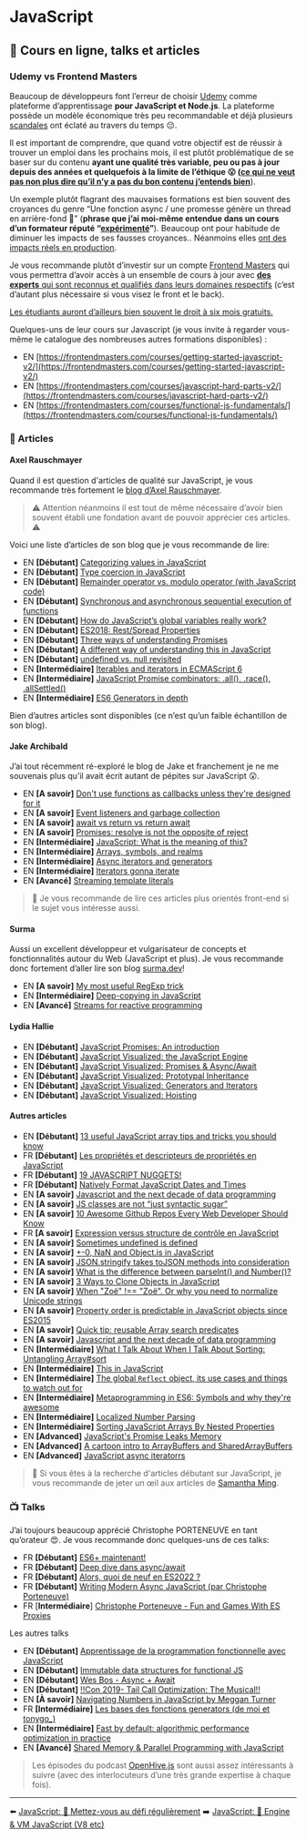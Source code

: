 # JavaScript

## 🌌 Cours en ligne, talks et articles

### Udemy vs Frontend Masters

Beaucoup de développeurs font l’erreur de choisir [Udemy](https://www.udemy.com/) comme plateforme d’apprentissage **pour JavaScript et Node.js**. La plateforme possède un modèle économique très peu recommandable et déjà plusieurs [scandales](https://www.troyhunt.com/the-piracy-paradox-at-udemy/) ont éclaté au travers du temps 😔.

Il est important de comprendre, que quand votre objectif est de réussir à trouver un emploi dans les prochains mois, il est plutôt problématique de se baser sur du contenu **ayant une qualité très variable, peu ou pas à jour depuis des années et quelquefois à la limite de l’éthique 😮 (<u>ce qui ne veut pas non plus dire qu’il n’y a pas du bon contenu j’entends bien</u>**).

Un exemple plutôt flagrant des mauvaises formations est bien souvent des croyances du genre “Une fonction async / une promesse génère un thread en arrière-fond 💩” (**phrase que j’ai moi-même entendue dans un cours d’un formateur réputé “<u>expérimenté</u>”**). Beaucoup ont pour habitude de diminuer les impacts de ses fausses croyances.. Néanmoins elles [ont des impacts réels en production](<https://www.youtube.com/watch?v=XV-u_Ow47s0>).

Je vous recommande plutôt d’investir sur un compte [Frontend Masters](https://frontendmasters.com/) qui vous permettra d’avoir accès à un ensemble de cours à jour avec [**des experts** qui sont reconnus et qualifiés dans leurs domaines respectifs](<https://frontendmasters.com/teachers/>) (c’est d’autant plus nécessaire si vous visez le front et le back).

[Les étudiants auront d’ailleurs bien souvent le droit à six mois gratuits.](https://frontendmasters.com/welcome/github-student-developers/)

Quelques-uns de leur cours sur Javascript (je vous invite à regarder vous-même le catalogue des nombreuses autres formations disponibles) :

- EN [https://frontendmasters.com/courses/getting-started-javascript-v2/](https://frontendmasters.com/courses/getting-started-javascript-v2/)
- EN [https://frontendmasters.com/courses/javascript-hard-parts-v2/](https://frontendmasters.com/courses/javascript-hard-parts-v2/)
- EN [https://frontendmasters.com/courses/functional-js-fundamentals/](https://frontendmasters.com/courses/functional-js-fundamentals/)

### 📄 Articles

#### Axel Rauschmayer

Quand il est question d'articles de qualité sur JavaScript, je vous recommande très fortement le [blog d’Axel Rauschmayer](https://2ality.com/).

> ⚠️ Attention néanmoins il est tout de même nécessaire d’avoir bien souvent établi une fondation avant de pouvoir apprécier ces articles. ⚠️

Voici une liste d’articles de son blog que je vous recommande de lire:

- EN **[Débutant]** [Categorizing values in JavaScript](https://2ality.com/2013/01/categorizing-values.html)
- EN **[Débutant]** [Type coercion in JavaScript](https://2ality.com/2019/10/type-coercion.html)
- EN **[Débutant]** [Remainder operator vs. modulo operator (with JavaScript code)](https://2ality.com/2019/08/remainder-vs-modulo.html)
- EN **[Débutant]** [Synchronous and asynchronous sequential execution of functions](https://2ality.com/2015/11/sequential-execution.html)
- EN **[Débutant]** [How do JavaScript’s global variables really work?](https://2ality.com/2019/07/global-scope.html)
- EN **[Débutant]** [ES2018: Rest/Spread Properties](https://2ality.com/2016/10/rest-spread-properties.html)
- EN **[Débutant]** [Three ways of understanding Promises](https://2ality.com/2016/10/understanding-promises.html)
- EN **[Débutant]** [A different way of understanding this in JavaScript](https://2ality.com/2017/12/alternate-this.html)
- EN **[Débutant]** [undefined vs. null revisited](https://2ality.com/2021/01/undefined-null-revisited.html)
- EN **[Intermédiaire]** [Iterables and iterators in ECMAScript 6](https://2ality.com/2015/02/es6-iteration.html)
- EN **[Intermédiaire]** [JavaScript Promise combinators: .all(), .race(), .allSettled()](https://2ality.com/2019/08/promise-combinators.html)
- EN **[Intermédiaire]** [ES6 Generators in depth](https://2ality.com/2015/03/es6-generators.html)

Bien d’autres articles sont disponibles (ce n’est qu’un faible échantillon de son blog).


#### Jake Archibald

J’ai tout récemment ré-exploré le blog de Jake et franchement je ne me souvenais plus qu’il avait écrit autant de pépites sur JavaScript 😲.

- EN **[A savoir]** [Don't use functions as callbacks unless they're designed for it](https://jakearchibald.com/2021/function-callback-risks/)
- EN **[A savoir]** [Event listeners and garbage collection](https://jakearchibald.com/2020/events-and-gc/)
- EN **[A savoir]** [await vs return vs return await](https://jakearchibald.com/2017/await-vs-return-vs-return-await/)
- EN **[A savoir]** [Promises: resolve is not the opposite of reject](https://jakearchibald.com/2014/resolve-not-opposite-of-reject/)
- EN **[Intermédiaire]** [JavaScript: What is the meaning of this?](https://web.dev/javascript-this/)
- EN **[Intermédiaire]** [Arrays, symbols, and realms](https://jakearchibald.com/2017/arrays-symbols-realms/)
- EN **[Intermédiaire]** [Async iterators and generators](https://jakearchibald.com/2017/async-iterators-and-generators/)
- EN **[Intermédiaire]** [Iterators gonna iterate](https://jakearchibald.com/2014/iterators-gonna-iterate/)
- EN **[Avancé]** [Streaming template literals](https://jakearchibald.com/2016/streaming-template-literals/)

> 👀 Je vous recommande de lire ces articles plus orientés front-end si le sujet vous intéresse aussi.

#### Surma

Aussi un excellent développeur et vulgarisateur de concepts et fonctionnalités autour du Web (JavaScript et plus). Je vous recommande donc fortement d’aller lire son blog [surma.dev](https://surma.dev/things/index.htm>)!

- EN **[A savoir]** [My most useful RegExp trick](https://surma.dev/things/regexp-quote/index.html)
- EN **[Intermédiaire]** [Deep-copying in JavaScript](https://surma.dev/things/deep-copy/index.html)
- EN **[Avancé]** [Streams for reactive programming](https://surma.dev/things/streams-for-reactive-programming/index.html)

#### Lydia Hallie

- EN **[Débutant]** [JavaScript Promises: An introduction](https://web.dev/promises/)
- EN **[Débutant]** [JavaScript Visualized: the JavaScript Engine](https://dev.to/lydiahallie/javascript-visualized-the-javascript-engine-4cdf)
- EN **[Débutant]** [JavaScript Visualized: Promises & Async/Await](https://dev.to/lydiahallie/javascript-visualized-promises-async-await-5gke)
- EN **[Débutant]** [JavaScript Visualized: Prototypal Inheritance](https://dev.to/lydiahallie/javascript-visualized-prototypal-inheritance-47co)
- EN **[Débutant]** [JavaScript Visualized: Generators and Iterators](https://dev.to/lydiahallie/javascript-visualized-generators-and-iterators-e36)
- EN **[Débutant]** [JavaScript Visualized: Hoisting](https://dev.to/lydiahallie/javascript-visualized-hoisting-478h)

#### Autres articles

- EN  **[Débutant]** [13 useful JavaScript array tips and tricks you should know](https://dev.to/duomly/13-useful-javascript-array-tips-and-tricks-you-should-know-2jfo)
- FR  **[Débutant]** [Les propriétés et descripteurs de propriétés en JavaScript](<https://blog.lesieur.name/les-proprietes-et-descripteurs-de-proprietes/>)
- FR  **[Débutant]** [19 JAVASCRIPT NUGGETS!](https://delicious-insights.com/en/posts/js-nuggets/)
- FR  **[Débutant]** [Natively Format JavaScript Dates and Times](https://elijahmanor.com/blog/format-js-dates-and-times)
- EN  **[A savoir]** [Javascript and the next decade of data programming](<https://benschmidt.org/post/2020-01-15/2020-01-15-webgpu/>)
- EN  **[A savoir]** [JS classes are not “just syntactic sugar”](<https://webreflection.medium.com/js-classes-are-not-just-syntactic-sugar-28690fedf078>)
- EN  **[A savoir]** [10 Awesome Github Repos Every Web Developer Should Know](https://dev.to/simonholdorf/10-awesome-github-repos-every-web-developer-should-know-27oa)
- FR  **[A savoir]** [Expression versus structure de contrôle en JavaScript](https://blog.lesieur.name/expression-versus-structure-de-controle-en-javascript/)
- EN  **[A savoir]** [Sometimes undefined is defined](https://medium.com/@bmeurer/sometimes-undefined-is-defined-7701e1c9eff8)
- EN  **[A savoir]** [+-0, NaN and Object.is in JavaScript](https://www.stefanjudis.com/today-i-learned/0-nan-and-object-is-in-javascript/)
- EN  **[A savoir]** [JSON.stringify takes toJSON methods into consideration](https://medium.com/@bmeurer/sometimes-undefined-is-defined-7701e1c9eff8)
- EN  **[A savoir]** [What is the difference between parseInt() and Number()?](https://stackoverflow.com/questions/4090518/what-is-the-difference-between-parseint-and-number/4090577#4090577)
- EN  **[A savoir]** [3 Ways to Clone Objects in JavaScript](https://dev.to/samanthaming/3-ways-to-clone-objects-in-javascript-2oie)
- EN  **[A savoir]** [When "Zoë" !== "Zoë". Or why you need to normalize Unicode strings](https://withblue.ink/2019/03/11/why-you-need-to-normalize-unicode-strings.html)
- EN  **[A savoir]** [Property order is predictable in JavaScript objects since ES2015](https://www.stefanjudis.com/today-i-learned/property-order-is-predictable-in-javascript-objects-since-es2015/)
- EN  **[A savoir]** [Quick tip: reusable Array search predicates](https://jasonformat.com/reusable-array-search-predicates/)
- EN  **[A savoir]** [Javascript and the next decade of data programming](<https://benschmidt.org/post/2020-01-15/2020-01-15-webgpu/>)
- EN  **[Intermédiaire]** [What I Talk About When I Talk About Sorting: Untangling Array#sort](https://alistapart.com/article/what-i-talk-about-when-i-talk-about-sorting/)
- EN  **[Intermédiaire]** [This in JavaScript](https://zellwk.com/blog/this/)
- EN  **[Intermédiaire]** [The global `Reflect` object, its use cases and things to watch out for](https://www.stefanjudis.com/today-i-learned/the-global-reflect-object-its-use-cases-and-things-to-watch-out-for/)
- EN  **[Intermédiaire]** [Metaprogramming in ES6: Symbols and why they're awesome](https://www.keithcirkel.co.uk/metaprogramming-in-es6-symbols/)
- EN  **[Intermédiaire]** [Localized Number Parsing](https://observablehq.com/@mbostock/localized-number-parsing)
- EN  **[Intermédiaire]** [Sorting JavaScript Arrays By Nested Properties](https://elijahmanor.com/byte/js-array-sort-nest)
- EN  **[Advanced]** [JavaScript's Promise Leaks Memory](https://alexn.org/blog/2017/10/11/javascript-promise-leaks-memory.html)
- EN  **[Advanced]** [A cartoon intro to ArrayBuffers and SharedArrayBuffers](https://hacks.mozilla.org/2017/06/a-cartoon-intro-to-arraybuffers-and-sharedarraybuffers/)
- EN  **[Advanced]** [JavaScript async iteratorrs](https://www.nodejsdesignpatterns.com/blog/javascript-async-iterators/)

> 👀 Si vous êtes à la recherche d'articles débutant sur JavaScript, je vous recommande de jeter un œil aux articles de [Samantha Ming](https://dev.to/samanthaming).

### 📺 Talks

J’ai toujours beaucoup apprécié Christophe PORTENEUVE en tant qu’orateur 😍. Je vous recommande donc quelques-uns de ces talks:

- FR  **[Débutant]** [ES6+ maintenant!](https://www.youtube.com/watch?v=KJzlllc7Jq8)
- FR  **[Débutant]** [Deep dive dans async/await](https://www.youtube.com/watch?v=2P9fbuNEM5w)
- FR  **[Débutant]** [Alors, quoi de neuf en ES2022 ?](https://www.youtube.com/watch?v=L2Ul--lVML4)
- FR  **[Débutant]** [Writing Modern Async JavaScript (par Christophe Porteneuve)](https://screencasts.delicious-insights.com/writing-modern-async-javascript)
- FR  [**Intermédiaire**] [Christophe Porteneuve - Fun and Games With ES Proxies](https://vimeo.com/364362111)

Les autres talks

- EN  **[Débutant]** [Apprentissage de la programmation fonctionnelle avec JavaScript](https://www.youtube.com/watch?v=e-5obm1G_FY)
- EN  **[Débutant]** [Immutable data structures for functional JS](https://www.youtube.com/watch?v=Wo0qiGPSV-s)
- EN  **[Débutant]** [Wes Bos - Async + Await](https://www.youtube.com/watch?v=9YkUCxvaLEk)
- EN  **[Débutant]** [!!Con 2019- Tail Call Optimization: The Musical!!](https://www.youtube.com/watch?v=-PX0BV9hGZY&feature=youtu.be)
- EN  **[À savoir]** [Navigating Numbers in JavaScript by Meggan Turner](https://www.youtube.com/watch?v=4zveh5TzB6U&list=PL37ZVnwpeshEHcw37PA29vZCJRoIER9r3&index=20)
- FR  **[Intermédiaire]** [Les bases des fonctions generators (de moi et tonygo_)](https://www.youtube.com/watch?v=nrGpYTQW_O0&t=199s)
- EN  **[Intermédiaire]** [Fast by default: algorithmic performance optimization in practice](https://www.youtube.com/watch?v=bwA9i6wjfhw&list=PLMW8Xq7bXrG5ifmqyUChS9buBfVnoa3wh&index=3)
- EN  **[Avancé]** [Shared Memory & Parallel Programming with JavaScript](https://www.youtube.com/watch?v=vvqfmskTIjE&list=PL37ZVnwpeshFmAPr65sU2O5WMs7_CGjs_&index=26)

> Les épisodes du podcast [OpenHive.js](https://www.youtube.com/watch?v=OPLUfbaOYLQ&list=PL0CdgOSSGlBZZu6UQ8r0kAjf-EfyJTC2u) sont aussi assez intéressants à suivre (avec des interlocuteurs d’une très grande expertise à chaque fois).

---

⬅️ [JavaScript: 💪 Mettez-vous au défi régulièrement](./challenge.md)
➡️ [JavaScript: 🔧 Engine & VM JavaScript (V8 etc)](./VM.md)
